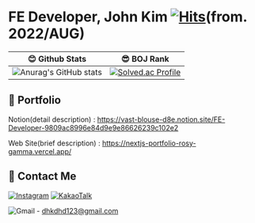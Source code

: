 # FE Developer, John Kim  [![Hits](https://hits.seeyoufarm.com/api/count/incr/badge.svg?url=https%3A%2F%2Fgithub.com%2FJhon-Kim93&count_bg=%2379C83D&title_bg=%23555555&icon=&icon_color=%23E7E7E7&title=hits&edge_flat=false)](https://hits.seeyoufarm.com)(from. 2022/AUG)


|  😊 Github Stats | 😎 BOJ Rank |
|--|--|
| ![Anurag's GitHub stats](https://github-readme-stats.vercel.app/api?username=John-Kim93&show_icons=true&theme=radical) | [![Solved.ac Profile](http://mazassumnida.wtf/api/v2/generate_badge?boj=dhkdhd123)](https://solved.ac/이름/) |

## 📝 Portfolio

Notion(detail description) : https://vast-blouse-d8e.notion.site/FE-Developer-9809ac8996e84d9e9e86626239c102e2

Web Site(brief description) : https://nextjs-portfolio-rosy-gamma.vercel.app/

## 📧 Contact Me

[![Instagram](https://img.shields.io/badge/Instagram-%23E4405F.svg?style=for-the-badge&logo=Instagram&logoColor=white&link=https://www.instagram.com/john_kim_9312/)](https://www.instagram.com/john_kim_9312/) [![KakaoTalk](https://img.shields.io/badge/kakaotalk-ffcd00.svg?style=for-the-badge&logo=kakaotalk&logoColor=000000&link=https://open.kakao.com/o/sTrnONte)](https://open.kakao.com/o/sTrnONte) 

![Gmail](https://img.shields.io/badge/Gmail-D14836?style=for-the-badge&logo=gmail&logoColor=white) - dhkdhd123@gmail.com



